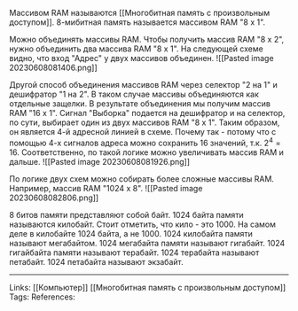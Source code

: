 Массивом RAM называются [[Многобитная память с произвольным доступом]]. 8-мибитная память называется массивом RAM "8 x 1". 

Можно объединять массивы RAM. Чтобы получить массив RAM "8 x 2", нужно объединить два массива RAM "8 x 1". На следующей схеме видно, что вход "Адрес" у двух массивов объединен. 
![[Pasted image 20230608081406.png]]

Другой способ объединения массивов RAM через селектор "2 на 1" и дешифратор "1 на 2". В таком случае массивы объединяются как отдельные защелки. В результате объединения мы получим массив RAM "16 x 1". Сигнал "Выборка" подается на дешифратор и на селектор, по сути, выбирает один из двух массивов RAM "8 x 1". Таким образом, он является 4-й адресной линией в схеме. Почему так - потому что с помощью 4-х сигналов адреса можно сохранить 16 значений, т.к. $2^{4}=16$. Соответственно, по такой логике можно увеличивать массив RAM и дальше. 
![[Pasted image 20230608081926.png]]

По логике двух схем можно собирать более сложные массивы RAM. Например, массив RAM "1024 x 8". 
![[Pasted image 20230608082806.png]]

8 битов памяти представляют собой байт. 1024 байта памяти называются килобайт. Стоит отметить, что кило - это 1000. На самом деле в килобайте 1024 байта, а не 1000. 1024 килобайта памяти называют мегабайтом. 1024 мегабайта памяти называют гигабайт. 1024 гигайбайта памяти называют терабайт. 1024 терабайта называют петабайт. 1024 петабайта называют экзабайт. 
___
Links: [[Компьютер]] [[Многобитная память с произвольным доступом]]
Tags:
References: